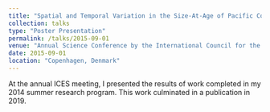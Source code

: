 ```yaml
---
title: "Spatial and Temporal Variation in the Size-At-Age of Pacific Cod in the Eastern Bering Sea: Implications for Sampling Strategies"
collection: talks
type: "Poster Presentation"
permalink: /talks/2015-09-01
venue: "Annual Science Conference by the International Council for the Exploration of the Sea"
date: 2015-09-01
location: "Copenhagen, Denmark"
---
```


At the annual ICES meeting, I presented the results of work completed in my 2014 summer research program. This work culminated in a publication in 2019.
